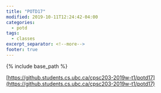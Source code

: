 ```yaml
---
title: "POTD17"
modified: 2019-10-11T12:24:42-04:00
categories:
  - potd
tags:
  - classes
excerpt_separator: <!--more-->
footer: true
---
```


{% include base_path %}

[https://github.students.cs.ubc.ca/cpsc203-2019w-t1/potd17](https://github.students.cs.ubc.ca/cpsc203-2019w-t1/potd17)

<!--more-->

